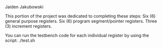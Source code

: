 Jaiden Jakubowski 

This portion of the project was dedicated to completing these steps:
    Six (6) general purpose registers.
    Six (6) program segment/pointer registers.
    Three (3) increment registers.

You can run the testbench code for each individual register by using the script: ./test.sh

